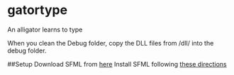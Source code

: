 # gatortype
An alligator learns to type

When you clean the Debug folder, copy the DLL files from /dll/ into the debug folder.

##Setup
Download SFML from [here](https://www.sfml-dev.org/download/sfml/2.4.2/)
Install SFML following [these directions](https://www.sfml-dev.org/tutorials/2.4/)
